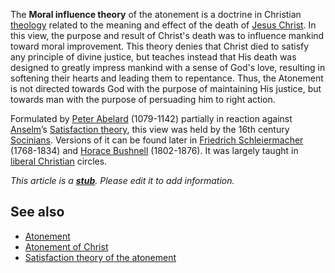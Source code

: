 The **Moral influence theory** of the atonement is a doctrine in
Christian [theology](Theology "Theology") related to the meaning
and effect of the death of
[Jesus Christ](Jesus_Christ "Jesus Christ"). In this view, the
purpose and result of Christ's death was to influence mankind
toward moral improvement. This theory denies that Christ died to
satisfy any principle of divine justice, but teaches instead that
His death was designed to greatly impress mankind with a sense of
God's love, resulting in softening their hearts and leading them to
repentance. Thus, the Atonement is not directed towards God with
the purpose of maintaining His justice, but towards man with the
purpose of persuading him to right action.

Formulated by
[Peter Abelard](http://www.wikipedia.org/wiki/Peter_Abelard "wikipedia:Peter Abelard")
(1079-1142) partially in reaction against
[Anselm](Anselm "Anselm")’s
[Satisfaction theory](Satisfaction_theory "Satisfaction theory"),
this view was held by the 16th century
[Socinians](Socinianism "Socinianism"). Versions of it can be found
later in
[Friedrich Schleiermacher](Friedrich_Schleiermacher "Friedrich Schleiermacher")
(1768-1834) and
[Horace Bushnell](Horace_Bushnell "Horace Bushnell") (1802-1876).
It was largely taught in
[liberal Christian](Liberalism "Liberalism") circles.

*This article is a **[stub](http://www.theopedia.com/Category:Theopedia_stubs "Category:Theopedia stubs")**. Please edit it to add information.*
## See also

-   [Atonement](Atonement "Atonement")
-   [Atonement of Christ](Atonement_of_Christ "Atonement of Christ")
-   [Satisfaction theory of the atonement](Satisfaction_theory_of_the_atonement "Satisfaction theory of the atonement")



